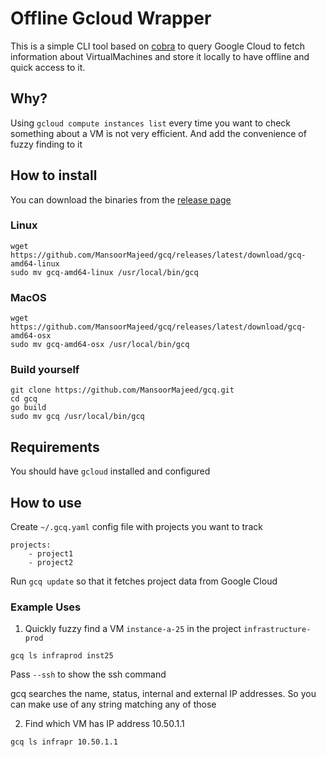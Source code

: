 # Offline Gcloud Wrapper

This is a simple CLI tool based on [cobra](https://github.com/spf13/cobra) to query Google Cloud to fetch information about VirtualMachines
and store it locally to have offline and quick access to it.


## Why?

Using `gcloud compute instances list` every time you want to check something about a VM
is not very efficient. And add the convenience of fuzzy finding to it


## How to install

You can download the binaries from the [release page](https://github.com/MansoorMajeed/gcq/releases)

### Linux

```
wget https://github.com/MansoorMajeed/gcq/releases/latest/download/gcq-amd64-linux
sudo mv gcq-amd64-linux /usr/local/bin/gcq
```

### MacOS

```
wget https://github.com/MansoorMajeed/gcq/releases/latest/download/gcq-amd64-osx
sudo mv gcq-amd64-osx /usr/local/bin/gcq

```

### Build yourself

```
git clone https://github.com/MansoorMajeed/gcq.git
cd gcq
go build
sudo mv gcq /usr/local/bin/gcq
```

## Requirements

You should have `gcloud` installed and configured

## How to use


Create `~/.gcq.yaml` config file with projects you want to track

```
projects:
    - project1
    - project2
```

Run `gcq update` so that it fetches project data from Google Cloud


### Example Uses

1. Quickly fuzzy find a VM `instance-a-25` in the project `infrastructure-prod`

```
gcq ls infraprod inst25
```

Pass `--ssh` to show the ssh command


gcq searches the name, status, internal and external IP addresses. So you can make use of
any string matching any of those



2. Find which VM has IP address 10.50.1.1

```
gcq ls infrapr 10.50.1.1
```

